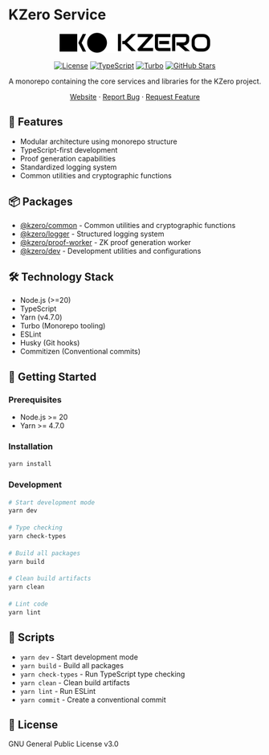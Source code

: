 # KZero Service

<div align="center">

![KZero service](./assets/logo.svg)

[![License](https://img.shields.io/badge/License-GNU%20General%20Public%20License%20v3.0-green.svg)](https://opensource.org/license/gpl-3-0)
[![TypeScript](https://img.shields.io/badge/TypeScript-5.0-orange)](https://www.typescriptlang.org/)
[![Turbo](https://img.shields.io/badge/Turbo-latest-purple)](https://turbo.build/)
[![GitHub Stars](https://img.shields.io/github/stars/kzero-xyz/kzero-service.svg?color=yellow)](https://github.com/kzero-xyz/kzero-service/stargazers)

A monorepo containing the core services and libraries for the KZero project.

[Website](https://kzero.xyz) · [Report Bug](https://github.com/kzero-xyz/kzero-service/issues) · [Request Feature](https://github.com/kzero-xyz/kzero-service/issues)

</div>

## 🌟 Features

- Modular architecture using monorepo structure
- TypeScript-first development
- Proof generation capabilities
- Standardized logging system
- Common utilities and cryptographic functions

## 📦 Packages

- [@kzero/common](./packages/common) - Common utilities and cryptographic functions
- [@kzero/logger](./packages/logger) - Structured logging system
- [@kzero/proof-worker](./packages/proof-worker) - ZK proof generation worker
- [@kzero/dev](./packages/dev) - Development utilities and configurations

## 🛠️ Technology Stack

- Node.js (>=20)
- TypeScript
- Yarn (v4.7.0)
- Turbo (Monorepo tooling)
- ESLint
- Husky (Git hooks)
- Commitizen (Conventional commits)

## 🚀 Getting Started

### Prerequisites

- Node.js >= 20
- Yarn >= 4.7.0

### Installation

```bash
yarn install
```

### Development

```bash
# Start development mode
yarn dev

# Type checking
yarn check-types

# Build all packages
yarn build

# Clean build artifacts
yarn clean

# Lint code
yarn lint
```

## 📜 Scripts

- `yarn dev` - Start development mode
- `yarn build` - Build all packages
- `yarn check-types` - Run TypeScript type checking
- `yarn clean` - Clean build artifacts
- `yarn lint` - Run ESLint
- `yarn commit` - Create a conventional commit

## 📄 License

GNU General Public License v3.0